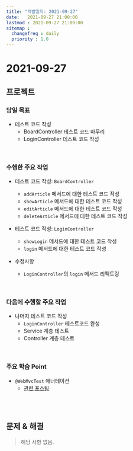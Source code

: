 ```yaml
---
title: "개발일지: 2021-09-27"
date:   2021-09-27 21:00:00
lastmod : 2021-09-27 21:00:00
sitemap :
  changefreq : daily
  priority : 1.0
---
```


# 2021-09-27
## 프로젝트
### 당일 목표
- 테스트 코드 작성
  - BoardController 테스트 코드 마무리
  - LoginController 테스트 코드 작성

<br/>

### 수행한 주요 작업
- 테스트 코드 작성: `BoardController`
  - `addArticle` 메서드에 대한 테스트 코드 작성
  - `showArticle` 메서드에 대한 테스트 코드 작성
  - `editArticle` 메서드에 대한 테스트 코드 작성
  - `deleteArticle` 메서드에 대한 테스트 코드 작성

- 테스트 코드 작성: `LoginController`
  - `showLogin` 메서드에 대한 테스트 코드 작성
  - `login` 메서드에 대한 테스트 코드 작성

- 수정사항
  - `LoginController`의 `login` 메서드 리팩토링


<br/>

### 다음에 수행할 주요 작업
- 나머지 테스트 코드 작성
  - `LoginController` 테스트코드 완성
  - Service 계층 테스트
  - Controller 계층 테스트


<br/>

### 주요 학습 Point
- `@WebMvcTest` 애너테이션
  - [관련 포스팅](https://taegyunwoo.github.io/test-framework/TestFramework_Test_WebMvcTestAndMockMvc)

<br/><br/>

## 문제 & 해결
> 해당 사항 없음.